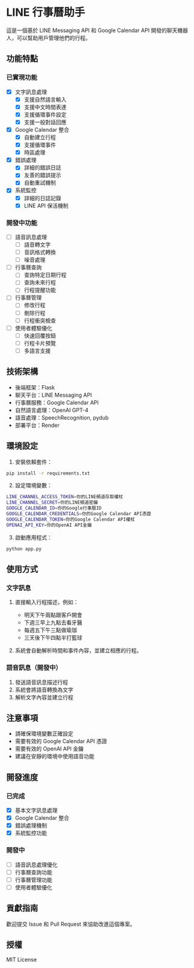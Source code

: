 # LINE 行事曆助手

這是一個基於 LINE Messaging API 和 Google Calendar API 開發的聊天機器人，可以幫助用戶管理他們的行程。

## 功能特點

### 已實現功能
- [x] 文字訊息處理
  - [x] 支援自然語言輸入
  - [x] 支援中文時間表達
  - [x] 支援循環事件設定
  - [x] 支援一般對話回應
- [x] Google Calendar 整合
  - [x] 自動建立行程
  - [x] 支援循環事件
  - [x] 時區處理
- [x] 錯誤處理
  - [x] 詳細的錯誤日誌
  - [x] 友善的錯誤提示
  - [x] 自動重試機制
- [x] 系統監控
  - [x] 詳細的日誌記錄
  - [x] LINE API 保活機制

### 開發中功能
- [ ] 語音訊息處理
  - [ ] 語音轉文字
  - [ ] 音訊格式轉換
  - [ ] 噪音處理
- [ ] 行事曆查詢
  - [ ] 查詢特定日期行程
  - [ ] 查詢未來行程
  - [ ] 行程提醒功能
- [ ] 行事曆管理
  - [ ] 修改行程
  - [ ] 刪除行程
  - [ ] 行程衝突檢查
- [ ] 使用者體驗優化
  - [ ] 快速回覆按鈕
  - [ ] 行程卡片預覽
  - [ ] 多語言支援

## 技術架構

- 後端框架：Flask
- 聊天平台：LINE Messaging API
- 行事曆服務：Google Calendar API
- 自然語言處理：OpenAI GPT-4
- 語音處理：SpeechRecognition, pydub
- 部署平台：Render

## 環境設定

1. 安裝依賴套件：
```bash
pip install -r requirements.txt
```

2. 設定環境變數：
```bash
LINE_CHANNEL_ACCESS_TOKEN=你的LINE頻道存取權杖
LINE_CHANNEL_SECRET=你的LINE頻道密鑰
GOOGLE_CALENDAR_ID=你的Google行事曆ID
GOOGLE_CALENDAR_CREDENTIALS=你的Google Calendar API憑證
GOOGLE_CALENDAR_TOKEN=你的Google Calendar API權杖
OPENAI_API_KEY=你的OpenAI API金鑰
```

3. 啟動應用程式：
```bash
python app.py
```

## 使用方式

### 文字訊息
1. 直接輸入行程描述，例如：
   - 明天下午兩點跟客戶開會
   - 下週三早上九點去看牙醫
   - 每週五下午三點做瑜珈
   - 三天後下午四點半打籃球

2. 系統會自動解析時間和事件內容，並建立相應的行程。

### 語音訊息（開發中）
1. 發送語音訊息描述行程
2. 系統會將語音轉換為文字
3. 解析文字內容並建立行程

## 注意事項

- 請確保環境變數正確設定
- 需要有效的 Google Calendar API 憑證
- 需要有效的 OpenAI API 金鑰
- 建議在安靜的環境中使用語音功能

## 開發進度

### 已完成
- [x] 基本文字訊息處理
- [x] Google Calendar 整合
- [x] 錯誤處理機制
- [x] 系統監控功能

### 開發中
- [ ] 語音訊息處理優化
- [ ] 行事曆查詢功能
- [ ] 行事曆管理功能
- [ ] 使用者體驗優化

## 貢獻指南

歡迎提交 Issue 和 Pull Request 來協助改進這個專案。

## 授權

MIT License 